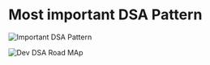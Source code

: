 # Most important DSA Pattern

![Important DSA Pattern](https://media.licdn.com/dms/image/v2/D5622AQGB9azIxlILIw/feedshare-shrink_800/B56Ze1PPLFHEAg-/0/1751092360584?e=1755734400&v=beta&t=HlQpfA_ZVxB7EbYScHSujND2MpGDp7vDsaBRFeooBAY)

![Dev DSA Road MAp](https://roadmap.sh/ai/dsa-roadmap-from-beginner-to-advanced-1752583499856)
